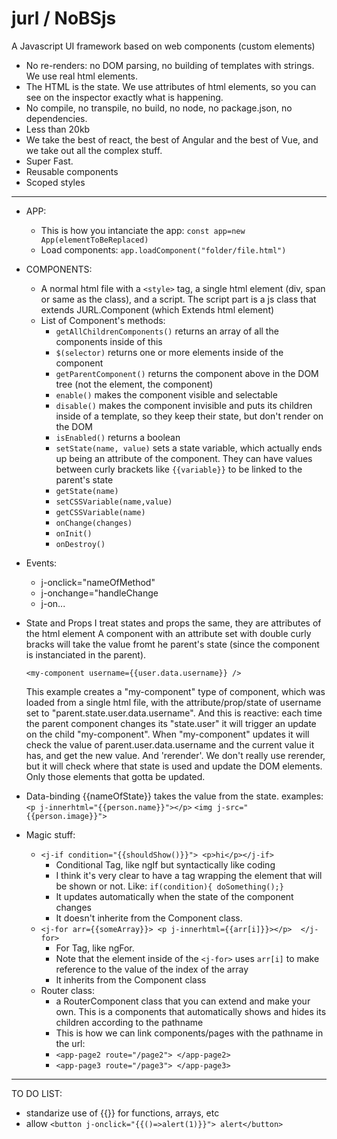 # jurl / NoBSjs

A Javascript UI framework based on web components (custom elements)

- No re-renders: no DOM parsing, no building of templates with strings. We use real html elements.
- The HTML is the state. We use attributes of html elements, so you can see on the inspector exactly what is happening.
- No compile, no transpile, no build, no node, no package.json, no dependencies.
- Less than 20kb
- We take the best of react, the best of Angular and the best of Vue, and we take out all the complex stuff.
- Super Fast.
- Reusable components
- Scoped styles

---

- APP:

  - This is how you intanciate the app: `const app=new App(elementToBeReplaced)`
  - Load components: `app.loadComponent("folder/file.html")`

- COMPONENTS:

  - A normal html file with a `<style>` tag, a single html element (div, span or same as the class), and a script. The script part is a js class that extends JURL.Component (which Extends html element)
  - List of Component's methods:
    - `getAllChildrenComponents()` returns an array of all the components inside of this
    - `$(selector)` returns one or more elements inside of the component
    - `getParentComponent()` returns the component above in the DOM tree (not the element, the component)
    - `enable()` makes the component visible and selectable
    - `disable()` makes the component invisible and puts its children inside of a template, so they keep their state, but don't render on the DOM
    - `isEnabled()` returns a boolean
    - `setState(name, value)` sets a state variable, which actually ends up being an attribute of the component. They can have values between curly brackets like `{{variable}}` to be linked to the parent's state
    - `getState(name)`
    - `setCSSVariable(name,value)`
    - `getCSSVariable(name)`
    - `onChange(changes)`
    - `onInit()`
    - `onDestroy()`

- Events:

  - j-onclick="nameOfMethod"
  - j-onchange="handleChange
  - j-on...

- State and Props
  I treat states and props the same, they are attributes of the html element
  A component with an attribute set with double curly bracks will take the value fromt he parent's state (since the component is instanciated in the parent).

  `<my-component username={{user.data.username}} />`

  This example creates a "my-component" type of component, which was loaded from a single html file, with the attribute/prop/state of username set to "parent.state.user.data.username". And this is reactive: each time the parent component changes its "state.user" it will trigger an update on the child "my-component". When "my-component" updates it will check the value of parent.user.data.username and the current value it has, and get the new value. And 'rerender'. We don't really use rerender, but it will check where that state is used and update the DOM elements. Only those elements that gotta be updated.

- Data-binding
  {{nameOfState}} takes the value from the state.
  examples:
  `<p j-innerhtml="{{person.name}}"></p>`
  `<img j-src="{{person.image}}">`

- Magic stuff:
  - `<j-if condition="{{shouldShow()}}"> <p>hi</p></j-if>`
    - Conditional Tag, like ngIf but syntactically like coding
    - I think it's very clear to have a tag wrapping the element that will be shown or not. Like: `if(condition){ doSomething();}`
    - It updates automatically when the state of the component changes
    - It doesn't inherite from the Component class.
  - `<j-for arr={{someArray}}> <p j-innerhtml={{arr[i]}}></p>  </j-for>`
    - For Tag, like ngFor.
    - Note that the element inside of the `<j-for>` uses `arr[i]` to make reference to the value of the index of the array
    - It inherits from the Component class
  - Router class:
    - a RouterComponent class that you can extend and make your own. This is a components that automatically shows and hides its children according to the pathname
    - This is how we can link components/pages with the pathname in the url:
    - `<app-page2 route="/page2"> </app-page2>`
    - `<app-page3 route="/page3"> </app-page3>`

---

TO DO LIST:

- standarize use of {{}} for functions, arrays, etc
- allow `<button j-onclick="{{()=>alert(1)}}"> alert</button>`
